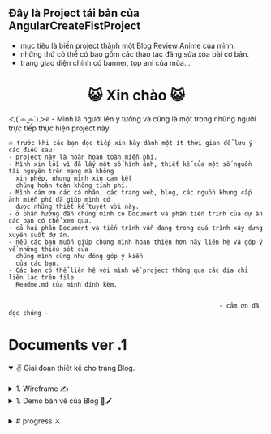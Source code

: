 ## Đây là Project tái bản của AngularCreateFistProject
- mục tiêu là biến project thành một Blog Review Anime của mình.
- những thứ có thể có bao gồm các thao tác đăng sửa xóa bài cơ bản.
- trang giao diện chính có banner, top ani của mùa...

<h1 align="center">😺 Xin chào 😺</h1>

＜(´⌯  ̫⌯`)＞ฅ - Mình là người lên ý tưởng và cũng là một trong những người trực tiếp thực hiện project này.

```
🔥 trước khi các bạn đọc tiếp xin hãy dành một ít thời gian để lưu ý các điều sau:
- project này là hoàn hoàn toàn miễn phí.
- Mình xin lỗi vì đã lấy một số hình ảnh, thiết kế của một số nguồn tài nguyên trên mạng mà không
  xin phép, nhưng mình xin cam kết
  chúng hoàn toàn không tính phí.
- Mình cảm ơn các cá nhân, các trang web, blog, các nguồn khung cấp ảnh miễn phí đã giúp mình có
  được những thiết kế tuyệt vời này.
- ở phần hướng đẫn chúng mình có Document và phần tiến trình của dự án các bạn có thể xem qua.
- cả hai phần Document và tiến trình vẫn đang trong quá trình xây dưng xuyên suốt dự án.
- nếu các bạn muốn giúp chúng mình hoàn thiện hơn hãy liên hệ và góp ý về những thiếu sót của
  chúng mình cũng như đóng góp ý kiến
  của các bạn.
- Các bạn có thể liên hệ với mình về project thông qua các địa chỉ liên lạc trên file
  Readme.md của mình đính kèm.


                                                          - cảm ơn đã đọc chúng -
```

# Documents ver .1

<details open="" align="left">
  <summary>
   &#9996; Giai đoạn thiết kế cho trang Blog.</summary>
    <br>
<details lose="" align="left">
  <summary>
      1. Wireframe &#9997;
  </summary>
  <h2></h2>
  
  <h2>1.1. Chú giải ký hiệu và từ ngữ </h2>

một số lưu ý về khái niệm:

``` chú giải
【 1 】Mùa vote.
một mùa sẽ có nhiều đợt vote để tìm ra nhân vật đạt thứ hạng cao trong mùa đó.


【 2 】đợt vote.
đợt vote thường diễn ra vào thời gian ngắn từ 1 - 2 ngày hay một tuần tùy theo thể thức vote 
để tìm ra nhân vật tiếp theo vào vòng trong của mùa vote. Đợt vote được tổ chức theo thời gian và các
các【 4 】ứng viên do quản trị viên tổ chức, hình thức tùy theo quản trị viên thiết đặt mà sẽ có nhiều lựa chọn
để vote hoặc chỉ được vote duy nhất một lần.

【 3 】Family
Lấy cảm hứng từ tiểu thuyết Light Nove Hầm Ngục Tối các người dùng khi tạo 【 6 】tk đã
đã chọn nhân vật của yêu thích của mình các người chơi chọn cùng nhân vật sẽ cùng chung một Family
vd: các tk #1 và #2 đã chọn nhân vật conan thì Family của họ sẽ là Family conan. 

【 4 】ứng viên
là các nhân vật Anime tham gia vào các các 【 1 】 mùa vote có trên hệ thống.


【 5 】ss (season)
season là một mùa của anime theo vì thường một bộ anime sẽ có 12 tập
rơi vào 3 tháng một mùa nên ta có 4 mùa là: Đông, Xuân, Hạ, Thu.


【 6 】tk (user)
viết tắt của người dùng đăng ký tài khoản trên hệ thống.

【 7 】banner
có thể là hình ảnh, âm thanh, video, hình ảnh có chuyển động, có thể tương tác được hoặc không 
tùy theo quy mô của 【 1 】 mùa vote đó.

【 8 】quy hiệu
là phần thưởng khi các【 4 】ứng viên chiến thắng 【 1 】 mùa vote, được làm riêng cho từng mùa và
và chỉ có nhân vật đạt các thứ hạng từ I, II, III mới có thể nhận được.


【 9 】phần mở rộng
phần chứa các tính năng đang được xem xét đưa vào hay hủy bỏ.
```
  
  <h2>1.2. mô tả Wireframe </h2>

  <h3>1.2.1. Wireframe - layout page </h3>

  Đây là wireframe mô tả phần viền bao quanh content của trang.

- Các thành phần hiển thị gồm có:

- Menu điều hướng duy chuyển giữa các trang web.

- Thanh hiển thị trạng thái đăng nhập của【 6 】user.

    - Nếu【 6 】user chưa đăng nhập hệ thống sẽ hiển thị trạng thái avatar ẩn danh kèm cảnh báo.
      
    - Nếu ngược lại sẽ hiển thị tên người dùng và avatar【 3 】Family.

- Logo của trang web.

- Phần footer chứa thông tin của về các đơn vị tổ chức, một số thông tin nhanh về trang web.


| Tên | hình ảnh |
|  :--- |  :---: |
| Wireframe - layout page|<img src="https://github.com/user-attachments/assets/76cb0989-e73b-4382-97cc-f2dd80513be3" width="300">
  
<br>
 
<h3>1.2.2. Wireframe - main page </h3>

main page mô tả giao diện chính của trang web. Giao diện đầu tiên người dùng xem khi vào trang
Các thành phần con bao gồm:

- Một mục chính chứa 【 7 】banner của trang.

- Một mục phụ chứa các【 4 】ứng viên hoặc thông tin của vòng đấu hiện tại tùy theo thiết kế của chủ đề 【 1 】mùa vote đó.

- Một mục con chứa một số mô tả nhanh và các nhân vật sẽ góp mặt trong 【 2 】 đợt vote của mùa vote.

- Bảng danh sách chứa các mùa và thông tin của chúng.

- Bảng chứa tiêu đề và một số thông tin【 2 】đợt vote của mùa trước.

- Một phần con chứa thông tin về ss của mùa và hiển thị ngẫu nhiên một bộ anime của mùa kèm theo một số thông tin.

- Một mục chứa bài review, bài viết mới nhất trên kênh blog và một số thông tin như tiêu đề, số người xem và số lượt thích.

| Tên | hình ảnh |
|  :--- |  :---: |
| Wireframe - layout page|<img src="https://github.com/user-attachments/assets/7854000a-6e8d-4b53-9560-8f9ca426e398" width="300">

<br>

<h3>1.2.3. Wireframe - Register user </h3>

Register mô tả trang đang ký【 6 】tk (user) cho người dùng. giao diện bao gồm các thành phần sau:
- Avatar【 3 】Family, người dùng nếu chưa có tài khoản sẽ hiển thị avatar ẩn danh, ngược lại nếu 
    
  - Đăng nhập view chỉ hiện avatar của【 3 】Family.

- Người dùng có thể thực hiện chức năng đăng ký【 6 】tk (user) với các thành phần sau trên trang

- Nhấn chọn avatar để mở hộp thoại chứa thông tin và danh sách các【 4 】ứng viên.

- Lựa chọn nhân vật của bạn, lưu ý một tài khoản chỉ có một【 4 】ứng viên duy nhất được chọn.

- Sao khi chọn nhân vật, thực hiện nhập một số thông tin bắt buộc sau: là tên 【 6 】tk của bạn và mật khẩu.

- Nút đăng ký để thực hiện đăng  tài khoản.

| Tên | hình ảnh |
|  :--- |  :---: |
| Wireframe - layout page|<img src="https://github.com/user-attachments/assets/96975bde-5262-4103-8b43-034434e56496" width="300">


<br>

<h3>1.2.4. Winner character vote. </h3>

Top 1 charater là trang dùng để công bố kết quả và các 【 2 】 đợt vote theo thời gian thực.
Thành phần giao diện gồm các phần:

- Khu vực hiển thị danh sách 【 4 】ứng viên.

- Khu vực【 7 】banner chứa nhân vật đạt được chiến thắng trong 【 1 】 mùa vote hiện tại.

- Khu vực hiển thị【 4 】quy hiệu người chiến thắng của mùa.

- Biểu đồ hiển thị sơ lượt về các 【 1 】 mùa vote.

- Biểu đồ hiển thị số lần chiến thắng của 【 4 】 ứng viên qua từng 【 1 】 mùa vote.

- Khu vực hiển thị các bình luận về nhân vật và một số thông tin khác như lược xem, lượt thích.

- Khu  hiển thị thông tin sơ bộ của nhân vật, có thể dẫn đến nguồn thông tin đầy đủ của nhân vật.

- Khu vực hiển thị tên nhân vật.

| Tên | hình ảnh |
|  :--- |  :---: |
| Wireframe - layout page|<img src="https://github.com/user-attachments/assets/31c2da6a-c0f4-4e3b-9aec-e89ff4dc9dc6" width="300">


<br>

<h3>1.2.5. Detail Character </h3>

update sau.

| Tên | hình ảnh |
|  :--- |  :---: |
| Wireframe - layout page|<img src="https://github.com/user-attachments/assets/888271e2-d49c-4883-9155-8696d2e33d10" width="300">


<br>

<h3>1.2.6. Wireframe -  Vote character </h3>

Vote charater hiển thị giao diện để người dùng vote nhân vật của mình
Hệ thống sẽ chỉ cho người dùng vote các nhân vật có thể vote trong【 2 】đợt vote đó.
Tùy vào cài đặt của admin【 2 】 đợt vote đó có thể có cho phép 【 6 】tk vote được một hay nhiều lần.
Các thành phần giao diện gồm:

- Mục chứa tiêu đề và thông tin mô tả 【 2 】đợt vote, mục sẽ bao gồm các luật vote hoặc một số điều lệ
     
     - Quản trị viên muốn lưu ý đến【 6 】 tk như các điều khoản, hành vi nghiêm cấm.

- Mục chính chứa【 7 】Banner của【 4 】ứng viên chỉ định chuẩn bị vote.

- Phần phụ chứa thông tin cơ bản về 【 4 】ứng viên.

- Phần trích dẫn lời thoại của 【 4 】ứng viên.

- Nút vote để xác nhận vote cho【 4 】ứng viên đang được chỉ định. 

- Phần hình ảnh thêm về【 4 】ứng viên có thể là nhiều hình nhưng có thể không phải tất cả của 【 4 】ứng viên.

- Mục chứa thông tin về thông tin thêm cho【 4 】ứng viên để giới thiệu.

- Phần chứa biểu đồ hiển thị【 9 】phần mở rộng.

- Nút vote cho phần thông tin thêm và hình ảnh.

- Danh sách các【 4 】ứng viên tham dự.

| Tên | hình ảnh |
|  :--- |  :---: |
| Wireframe - layout page|<img src="https://github.com/user-attachments/assets/27897753-ec3d-4705-80fa-89203a16d9c2" width="300">


<br>

<h3>1.2.7. Wireframe - Review </h3>

Chứa thông tin đầy đủ và nội dung của bài Review gồm những phần sau:

- Phần hiển thị danh sách cái bài review và thông tin đi kèm ngắn gọn như tiêu đề, lượt xem... 

- Phần bài viết chứa thumbai của bài và phần header chứa đầu đền của bài và thời gian, tác giả tổng lượt xem cảu bài.

- Phần body của bài viết có thể là viết chai hay dạng file  ‘ *.md ‘ để có thể đăng ảnh và tùy chỉnh kèm nội dung.

- Phần cuối bài viết có nơi để người dùng nhập bình luận, tả tym, like bài viết.

- Phần hiển thị bình luận box chat có thể reply, thả like, report các bình luận ko đúng nội quy Blog.

| Tên | hình ảnh |
|  :--- |  :---: |
| Wireframe - layout page|<img src="https://github.com/user-attachments/assets/afbebe52-152c-48de-8b45-8f063e169e08" width="300">


<br>

<h3>1.2.8. Wireframe - List Review </h3>

Chứa danh sách các bài đăng của Blog bao gồm:

- Thumbail hình bài viết. 

- Tiêu đề bài viết.

- Lượt xem.

- Lượt like.

- Like lượt thích.

| Tên | hình ảnh |
|  :--- |  :---: |
| Wireframe - layout page|<img src="https://github.com/user-attachments/assets/5b9f7c58-9473-4b98-8273-a0f7cf1b6ff7" width="300">

<br>

<br>

<br>

<br>

<br>

<br>

<br>


</details>
<details lose="" align="left">
  <summary>
      1. Demo bản vẽ của Blog 🎨🖌️
  </summary>
    <br>
  ...
  </details>
  </details>
<br>
<details lose="" align="left">
  <summary> 
      # progress ⚔
  </summary>
  <br>
Design And Ideas

1. thiết kế (Design UI/UX):
- Ký hiệu ``trạng thái``:
  - ✓ - đã hoàn thành.
  - ✘ - chưa hoàn thành.
  - ✈ - đang xây dựng.
  - 🔧 - đang sửa chữa.
- đang trong giai đoạn trình bầy ý tưởng ✈
  - nêu ý tưởng ✓
  - đang trong giai đoạn trình trình bầy wireframe

Wireframe: Desktop - iPad (992px and up) 🔧 (chỉnh sửa mô tả cho từng wf)

| Tên hoặc mô tả | ghi chú | ``trạng thái`` |
|  :--- |  :--- |  :---: |
| liên kết `wireframe` trên `figma` | [tại đây](https://www.figma.com/design/fgX0eg3NZonqN1RlvywQd0/BLOG-ANIME?node-id=0-1&t=NgMK65rTST1jAEjc-1) | ✓ |
| `trang chính` | none | ✓ |
| `khuyến nghị anime của mùa` | none | ✓ |
| `tất cả anime của mùa` | none | ✓ |
| `chi tiết anime` | none | ✓ |
| `chi tiết bài viết` | none | ✓ |
| `xếp hạng nhân vật` | none | ✓ |
| `bình chọn xếp hạng` | none | ✓ |
| `chi tiết nhân vật` | none | ✓ |
| `vòng loại xếp hạng` | none | ✓ |
| `công bố kết quả` | none | ✓ |
| `tài khoản n.vat` | #D_01: tài khoản là nv anime bất kì được cấp cố định không tạo tk.<br> Các người dùng join vào tk được đánh số id + mật khẩu để xác minh, khi nhân vật tk đạt hạng Rank cao trong xếp hạng sẽ hiện danh sách thành viên theo id <br> `vd: charater: Monkey D.Luffy - Rank: #1 - Luffy con: #001, #002, #003` <br> ngoài ra sẽ không có bất kì thông tin nào khác từ người bình chọn | ✘ |
| `Đăng ký user` | none | ✓ |

Wireframe: mobile (viewport < 768px)

| Tên hoặc mô tả | ghi chú | ``trạng thái`` |
|  :--- |  :--- |  :---: |
| liên kết `wireframe` trên `figma` | [tại đây](https://www.figma.com/design/fgX0eg3NZonqN1RlvywQd0/BLOG-ANIME?node-id=0-1&t=NgMK65rTST1jAEjc-1) | ✓ |

2. tạo chất liệu:
 - chất liệu có sẵn.
    - Hình ảnh Anime từ API. ✓
    - Chôm ở đâu đó trên mạng các thiết kế miễn phí được chia sẻ ✓
    - từ các trang web của tác phẩm gốc và các trang game, quảng cáo, web giới thiệu anime-tác phẩm manga... ✓
 - thiết kế chất liệu giao diện: ✈✈
    - Logo ✓
    - nút nhấn ✓
    - icon ✓
    - intro
    - theme
    - Layer ✓
    - khung ✓
    - Nhân vật cắt background ✓
    - background ✓
    - svg ✓
  - tạo bản thử cho từng wireframe:
    - register ✓
    - Main ✓
    - Top Charater ✓
    - Vote charater ✓
    - main vote ✓
  
<!---
[## thiết kế CSDL (Design Database) ✘
## Cải tạo khung dự án (Refactor Project) ✘
## tạo chức năng hệ thống (Code BE Funtions) ✘
## tạo chức giao diện (Code FE Funtions) ✘
## ...
## ...](url)
-->

</details>
